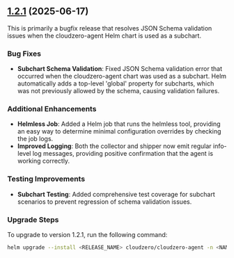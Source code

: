 ## [1.2.1](https://github.com/Cloudzero/cloudzero-agent/compare/v1.2.0...v1.2.1) (2025-06-17)

This is primarily a bugfix release that resolves JSON Schema validation issues when the cloudzero-agent Helm chart is used as a subchart.

### Bug Fixes

- **Subchart Schema Validation**: Fixed JSON Schema validation error that occurred when the cloudzero-agent chart was used as a subchart. Helm automatically adds a top-level 'global' property for subcharts, which was not previously allowed by the schema, causing validation failures.

### Additional Enhancements

- **Helmless Job**: Added a Helm job that runs the helmless tool, providing an easy way to determine minimal configuration overrides by checking the job logs.
- **Improved Logging**: Both the collector and shipper now emit regular info-level log messages, providing positive confirmation that the agent is working correctly.

### Testing Improvements

- **Subchart Testing**: Added comprehensive test coverage for subchart scenarios to prevent regression of schema validation issues.

### Upgrade Steps

To upgrade to version 1.2.1, run the following command:

```sh
helm upgrade --install <RELEASE_NAME> cloudzero/cloudzero-agent -n <NAMESPACE> --create-namespace -f configuration.example.yaml --version 1.2.1
```
